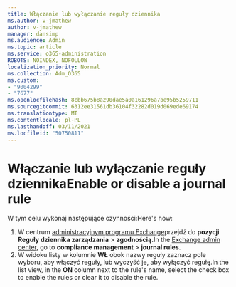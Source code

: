 ```yaml
---
title: Włączanie lub wyłączanie reguły dziennika
ms.author: v-jmathew
author: v-jmathew
manager: dansimp
ms.audience: Admin
ms.topic: article
ms.service: o365-administration
ROBOTS: NOINDEX, NOFOLLOW
localization_priority: Normal
ms.collection: Adm_O365
ms.custom:
- "9004299"
- "7677"
ms.openlocfilehash: 8cbb675b8a290dae5a0a161296a7be95b5259711
ms.sourcegitcommit: 6312ee31561db36104f32282d019d069ede69174
ms.translationtype: MT
ms.contentlocale: pl-PL
ms.lasthandoff: 03/11/2021
ms.locfileid: "50750811"
---
```

# <a name="enable-or-disable-a-journal-rule"></a><span data-ttu-id="dc90e-102">Włączanie lub wyłączanie reguły dziennika</span><span class="sxs-lookup"><span data-stu-id="dc90e-102">Enable or disable a journal rule</span></span>

<span data-ttu-id="dc90e-103">W tym celu wykonaj następujące czynności:</span><span class="sxs-lookup"><span data-stu-id="dc90e-103">Here's how:</span></span>

1. <span data-ttu-id="dc90e-104">W centrum [administracyjnym programu Exchange](https://go.microsoft.com/fwlink/p/?linkid=2059104)przejdź do **pozycji Reguły dziennika zarządzania**  >  **zgodnością.**</span><span class="sxs-lookup"><span data-stu-id="dc90e-104">In the [Exchange admin center](https://go.microsoft.com/fwlink/p/?linkid=2059104), go to **compliance management** > **journal rules**.</span></span>
2. <span data-ttu-id="dc90e-105">W widoku listy w kolumnie **WŁ** obok nazwy reguły zaznacz pole wyboru, aby włączyć reguły, lub wyczyść je, aby wyłączyć regułę.</span><span class="sxs-lookup"><span data-stu-id="dc90e-105">In the list view, in the **ON** column next to the rule's name, select the check box to enable the rules or clear it to disable the rule.</span></span>
